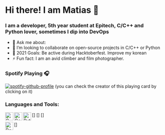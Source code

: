 # Hi there! I am Matias 👋
### I am a developer, 5th year student at Epitech, C/C++ and Python lover, sometimes I dip into DevOps

- 💬 Ask me about: 
- 👯 I’m looking to collaborate on open-source projects in C/C++ or Python
- 🥅 2021 Goals: Be active during Hacktoberfest. Improve my korean
- ⚡ Fun fact: I am an avid climber and film photographer.

### Spotify Playing 🎧
[![spotify-github-profile](https://spotify-github-profile.vercel.app/api/view?uid=1148638820&cover_image=true&theme=novatorem)](https://github.com/kittinan/spotify-github-profile)
(you can check the creator of this playing card by clicking on it)

### Languages and Tools:

[<img align="left" alt="C" width="26px" src="https://raw.githubusercontent.com/MatiCG/MatiCG/images/c.svg" />]
[<img align="left" alt="C++" width="26px" src="https://raw.githubusercontent.com/MatiCG/MatiCG/images/cplusplus.svg" />]
[<img align="left" alt="Python" width="26px" src="https://raw.githubusercontent.com/MatiCG/MatiCG/images/python.png" />]

[<img align="left" alt="Docker" width="26px" src="https://raw.githubusercontent.com/MatiCG/MatiCG/images/docker.png" />]

<br />
